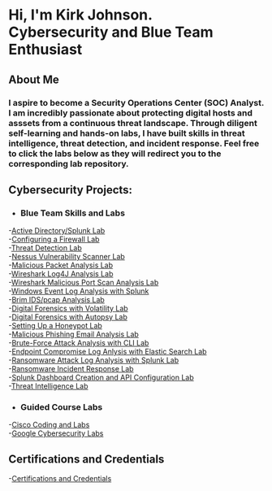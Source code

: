 <h1>Hi, I'm Kirk Johnson. <br/> <a >Cybersecurity and Blue Team Enthusiast</a>
<h2>About Me</h2>
 
<h3>I aspire to become a Security Operations Center (SOC) Analyst. I am incredibly passionate about protecting digital hosts and asssets from a continuous threat landscape. Through diligent self-learning and hands-on labs, I have built skills in threat intelligence, threat detection, and incident response. Feel free to click the labs below as they will redirect you to the corresponding lab repository.</b>
 
<h2> Cybersecurity Projects:</h2>




- <h3>Blue Team Skills and Labs</b>
-[Active Directory/Splunk Lab](https://github.com/KirkDJohnson/Active-Directory)<br/>
-[Configuring a Firewall Lab](https://github.com/KirkDJohnson/Configuring-A-Firewall-Lab)<br/>
-[Threat Detection Lab](https://github.com/KirkDJohnson/Threat-Detection-Lab)<br/>
-[Nessus Vulnerability Scanner Lab](https://github.com/KirkDJohnson/Nesses-Vulnerability-Lab)<br/>
-[Malicious Packet Analysis Lab](https://github.com/KirkDJohnson/Malicious-Packet-Capture-Analysis-Lab/issues/new)<br/>
-[Wireshark Log4J Analysis Lab](https://github.com/KirkDJohnson/Wireshark)<br/>
-[Wireshark Malicious Port Scan Analysis Lab](https://github.com/KirkDJohnson/Network-Scan-pcap-Lab)<br/>
-[Windows Event Log Analysis with Splunk](https://github.com/KirkDJohnson/Windows-Event-Log-Analysis-in-Splunk-Lab)<br/>
-[Brim IDS/pcap Analysis Lab](https://github.com/KirkDJohnson/Brim-IDS-Analysis-Lab)<br/>
-[Digital Forensics with Volatility Lab](https://github.com/KirkDJohnson/Volatility-Incident-Response-Lab)<br/>
-[Digital Forensics with Autopsy Lab](https://github.com/KirkDJohnson/Digital-Forensics-with-Autopsy-Lab)<br/>
-[Setting Up a Honeypot Lab](https://github.com/KirkDJohnson/Honey-Pot-Lab)<br/>
-[Malicious Phishing Email Analysis Lab](https://github.com/KirkDJohnson/Phishing-Analysis)<br/>
-[Brute-Force Attack Analysis with CLI Lab](https://github.com/KirkDJohnson/SSH-Brute-Force-Log-Analysis-Lab)<br/>
-[Endpoint Compromise Log Anlysis with Elastic Search Lab](https://github.com/KirkDJohnson/ELK-Log-Analysis-Lab)<br/>
-[Ransomware Attack Log Analysis with Splunk Lab](https://github.com/KirkDJohnson/Splunk-Ransomware-Analysis)<br/>
-[Ransomware Incident Response Lab](https://github.com/KirkDJohnson/Ransomware-Incident-Response-Lab)<br/>
-[Splunk Dashboard Creation and API Configuration Lab](https://github.com/KirkDJohnson/Setting-Up-Splunk-with-API-Integration-Lab)<br/>
-[Threat Intelligence Lab](https://github.com/KirkDJohnson/Threat-Intelligence-Lab)<br/>

- <h3>Guided Course Labs</b>
-[Cisco Coding and Labs](https://github.com/KirkDJohnson/Cisco-Cybersecurity)<br/>
-[Google Cybersecurity Labs](https://github.com/KirkDJohnson/Google-Cybersecurity-Labs)


<h2>Certifications and Credentials</h2>
 
-[Certifications and Credentials](https://github.com/KirkDJohnson/Certifications-and-Credentials/tree/main)  



[linkedin]: https://linkedin.com

<!--
**KirkDJohnson/KirkDJohnson** is a ✨ _special_ ✨ repository because its `README.md` (this file) appears on your GitHub profile.

Here are some ideas to get you started:

- 🔭 I’m currently working on ...
- 🌱 I’m currently learning ...
- 👯 I’m looking to collaborate on ...
- 🤔 I’m looking for help with ...
- 💬 Ask me about ...
- 📫 How to reach me: ...
- 😄 Pronouns: ...
- ⚡ Fun fact: ...
-->

